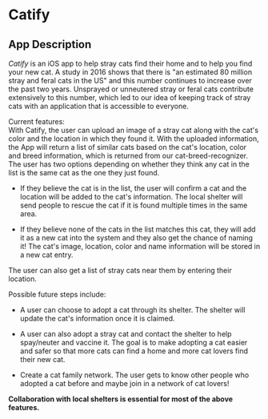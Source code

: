 # Catify

## App Description
*Catify* is an iOS app to help stray cats find their home and to help you find your new cat. A study in 2016 shows that there is "an estimated 80 million stray and feral cats in the US" and this number continues to increase over the past two years. Unsprayed or unneutered stray or feral cats contribute extensively to this number, which led to our idea of keeping track of stray cats with an application that is accessible to everyone. 

Current features:  
With Catify, the user can upload an image of a stray cat along with the cat's color and the location in which they found it. With the uploaded information, the App will return a list of similar cats based on the cat's location, color and breed information, which is returned from our cat-breed-recognizer. The user has two options depending on whether they think any cat in the list is the same cat as the one they just found.  

* If they believe the cat is in the list, the user will confirm a cat and the location will be added to the cat's information. The local shelter will send people to rescue the cat if it is found multiple times in the same area.  

* If they believe none of the cats in the list matches this cat, they will add it as a new cat into the system and they also get the chance of naming it! The cat's image, location, color and name information will be stored in a new cat entry.  

The user can also get a list of stray cats near them by entering their location.   

Possible future steps include:   

* A user can choose to adopt a cat through its shelter. The shelter will update the cat's information once it is claimed.   

* A user can also adopt a stray cat and contact the shelter to help spay/neuter and vaccine it. The goal is to make adopting a cat easier and safer so that more cats can find a home and more cat lovers find their new cat.  

* Create a cat family network. The user gets to know other people who adopted a cat before and maybe join in a network of cat lovers!  

**Collaboration with local shelters is essential for most of the above features.**
